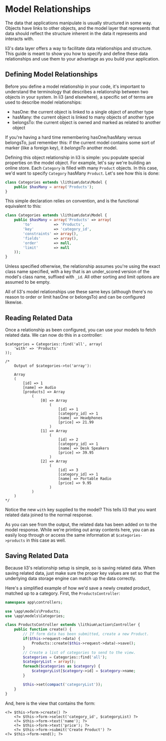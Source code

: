 # Model Relationships

The data that applications manipulate is usually structured in some way. Objects have links to other objects, and the model layer that represents that data should reflect the structure inherent in the data it represents and interacts with.

li3's data layer offers a way to facilitate data relationships and structure. This guide is meant to show you how to specify and define these data relationships and use them to your advantage as you build your application.

## Defining Model Relationships

Before you define a model relationship in your code, it's important to understand the terminology that describes a relationship between two objects in your system. In li3 (and elsewhere), a specific set of terms are used to describe model relationships:

 * hasOne: the current object is linked to a single object of another type
 * hasMany: the current object is linked to many objects of another type
 * belongsTo: the current object is owned and marked as related to another object

If you're having a hard time remembering hasOne/hasMany versus belongsTo, just remember this: if the current model contains some sort of marker (like a foreign key), it _belongsTo_ another model.

Defining this object relationship in li3 is simple: you populate special properties on the model object. For example, let's say we're building an online store. Each `Category` is filled with many `Product` objects. In this case, we'd want to specify `Category` hasMany `Product`. Let's see how this is done:

```php
class Categories extends \lithium\data\Model {
	public $hasMany = array('Products');
}
```

This simple declaration relies on convention, and is the functional equivalent to this:

```php
class Categories extends \lithium\data\Model {
	public $hasMany = array('Products' => array(
		'to'          => 'Products',
		'key'         => 'category_id',
		'constraints' => array(),
		'fields'      => array(),
		'order'       => null,
		'limit'       => null
	));
}
```

Unless specified otherwise, the relationship assumes you're using the exact class name specified, with a key that is an under_scored version of the model's class name, suffixed with `_id`. All other sorting and limit options are assumed to be empty.

All of li3's model relationships use these same keys (although there's no reason to order or limit hasOne or belongsTo) and can be configured likewise.

## Reading Related Data

Once a relationship as been configured, you can use your models to fetch related data. We can now do this in a controller:

```
$categories = Categories::find('all', array(
	'with' => 'Products'
));

/*
	Output of $categories->to('array'):

	Array
	(
	    [id] => 1
	    [name] => Audio
	    [products] => Array
	        (
	            [0] => Array
	                (
	                    [id] => 1
	                    [category_id] => 1
	                    [name] => Headphones
	                    [price] => 21.99
	                )
	            [1] => Array
	                (
	                    [id] => 2
	                    [category_id] => 1
	                    [name] => Desk Speakers
	                    [price] => 39.95
	                )
	            [2] => Array
	                (
	                    [id] => 3
	                    [category_id] => 1
	                    [name] => Portable Radio
	                    [price] => 9.95
	                )
	        )
	)
*/
```

Notice the new `with` key supplied to the model? This tells li3 that you want related data joined to the normal response.

As you can see from the output, the related data has been added on to the model response. While we're printing out array contents here, you can as easily loop through or access the same information at `$categories->products` in this case as well.

## Saving Related Data

Because li3's relationship setup is simple, so is saving related data. When saving related data, just make sure the proper key values are set so that the underlying data storage engine can match up the data correctly.

Here's a simplified example of how we'd save a newly created product, matched up to a category. First, the `ProductsController`:

```php
namespace app\controllers;

use \app\models\Products;
use \app\models\Categories;

class ProductsController extends \lithium\action\Controller {
	public function create() {
		// If form data has been submitted, create a new Product.
		if($this->request->data) {
			Products::create($this->request->data)->save();
		}
		// Create a list of categories to send to the view.
		$categories = Categories::find('all');
		$categoryList = array();
		foreach($categories as $category) {
			$categoryList[$category->id] = $category->name;
		}

		$this->set(compact('categoryList'));
	}
}
```

And, here is the view that contains the form:

```
<?= $this->form->create() ?>
	<?= $this->form->select('category_id', $categoryList) ?>
	<?= $this->form->text('name'); ?>
	<?= $this->form->text('price'); ?>
	<?= $this->form->submit('Create Product') ?>
<?= $this->form->end(); ?>
```
